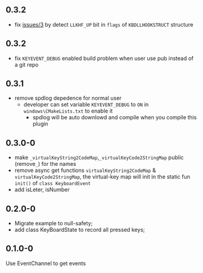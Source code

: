 ## 0.3.2
- fix [issues/3](https://github.com/Krysl/keyboard_event/issues/3) by detect `LLKHF_UP` bit in `flags` of `KBDLLHOOKSTRUCT` structure 

## 0.3.2
- fix `KEYEVENT_DEBUG` enabled build problem when user use pub instead of a git repo

## 0.3.1
- remove spdlog depedence for normal user
  - developer can set variable `KEYEVENT_DEBUG` to `ON` 
    in `windows\CMakeLists.txt` to enable it
    - spdlog will be auto downlowd and compile when you compile this plugin

## 0.3.0-0
- make `_virtualKeyString2CodeMap`,`_virtualKeyCode2StringMap`
 public (remove`_`) for the names
- remove async get functions `virtualKeyString2CodeMap` & 
`virtualKeyCode2StringMap`, the virtual-key map will init 
in the static fun `init()` of `class KeyboardEvent`
- add isLeter, isNumber

## 0.2.0-0
- Migrate example to null-safety;
- add class KeyBoardState to record all pressed keys;

## 0.1.0-0

Use EventChannel to get events
